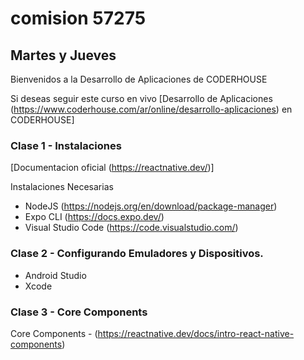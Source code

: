 # comision 57275

## Martes y Jueves

Bienvenidos a la Desarrollo de Aplicaciones de CODERHOUSE

Si deseas seguir este curso en vivo [Desarrollo de Aplicaciones (https://www.coderhouse.com/ar/online/desarrollo-aplicaciones) en CODERHOUSE]


### Clase 1 - Instalaciones

[Documentacion oficial (https://reactnative.dev/)]

Instalaciones Necesarias
- NodeJS (https://nodejs.org/en/download/package-manager)
- Expo CLI (https://docs.expo.dev/)
- Visual Studio Code (https://code.visualstudio.com/)

### Clase 2 - Configurando Emuladores y Dispositivos. 
- Android Studio
- Xcode


### Clase 3 - Core Components
Core Components - (https://reactnative.dev/docs/intro-react-native-components)

